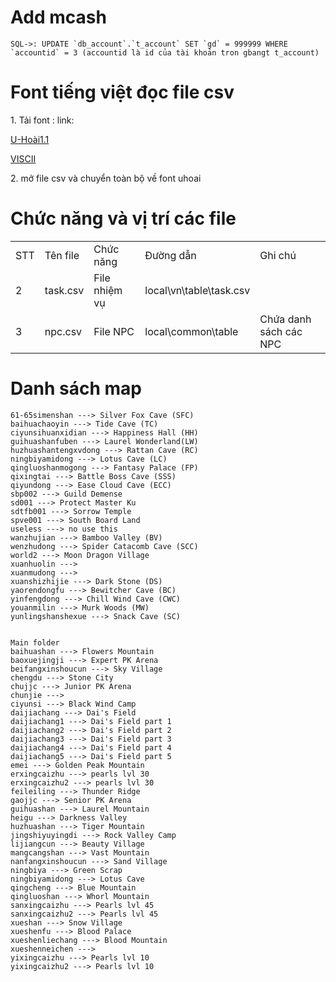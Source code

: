 <h1>Add mcash</h1>

```
SQL->: UPDATE `db_account`.`t_account` SET `gd` = 999999 WHERE `accountid` = 3 (accountid là id của tài khoản tron gbangt t_account)
```
<h1></h1>

<h1>Font tiếng việt đọc file csv</h1>
<p>1. Tải font : link: </p>
<p><a href="https://fonts2u.com/download/uhoai-11.font">U-Hoài1.1</a></p>
<p><a href="https://drive.google.com/file/d/1svINCk8xObBAZ-aCg3wgjxVVbkq0pd-W/view">VISCII</a></p>
<p>2. mở file csv và chuyển toàn bộ về font uhoai</p>

<h1>Chức năng và vị trí các file</h1>
<table>
  <tr>
    <td>STT</td>
    <td>Tên file</td>
    <td>Chức năng</td>
    <td>Đường dẫn</td>
    <td>Ghi chú</td>
  </tr>
  <tr>
    <td>2</td>
    <td>task.csv</td>
    <td>File nhiệm vụ</td>
    <td>local\vn\table\task.csv</td>
    <td></td>
  </tr>
  <tr>
    <td>3</td>
    <td>npc.csv</td>
    <td>File NPC</td>
    <td>local\common\table</td>
    <td>Chứa danh sách các NPC</td>
  </tr>
</table>

<h1>Danh sách map</h1>

```
61-65simenshan ---> Silver Fox Cave (SFC)
baihuachaoyin ---> Tide Cave (TC)
ciyunsihuanxidian ---> Happiness Hall (HH)
guihuashanfuben ---> Laurel Wonderland(LW)
huzhuashantengxvdong ---> Rattan Cave (RC)
ningbiyamidong ---> Lotus Cave (LC)
qingluoshanmogong ---> Fantasy Palace (FP)
qixingtai ---> Battle Boss Cave (SSS)
qiyundong ---> Ease Cloud Cave (ECC)
sbp002 ---> Guild Demense
sd001 ---> Protect Master Ku
sdtfb001 ---> Sorrow Temple
spve001 ---> South Board Land
useless ---> no use this
wanzhujian ---> Bamboo Valley (BV)
wenzhudong ---> Spider Catacomb Cave (SCC)
world2 ---> Moon Dragon Village
xuanhuolin --->
xuanmudong --->
xuanshizhijie ---> Dark Stone (DS)
yaorendongfu ---> Bewitcher Cave (BC)
yinfengdong ---> Chill Wind Cave (CWC)
youanmilin ---> Murk Woods (MW)
yunlingshanshexue ---> Snack Cave (SC)


Main folder
baihuashan ---> Flowers Mountain
baoxuejingji ---> Expert PK Arena
beifangxinshoucun ---> Sky Village
chengdu ---> Stone City
chujjc ---> Junior PK Arena
chunjie --->
ciyunsi ---> Black Wind Camp
daijiachang ---> Dai's Field
daijiachang1 ---> Dai's Field part 1
daijiachang2 ---> Dai's Field part 2
daijiachang3 ---> Dai's Field part 3
daijiachang4 ---> Dai's Field part 4
daijiachang5 ---> Dai's Field part 5
emei ---> Golden Peak Mountain
erxingcaizhu ---> pearls lvl 30
erxingcaizhu2 ---> pearls lvl 30
feileiling ---> Thunder Ridge
gaojjc ---> Senior PK Arena
guihuashan ---> Laurel Mountain
heigu ---> Darkness Valley
huzhuashan ---> Tiger Mountain
jingshiyuyingdi ---> Rock Valley Camp
lijiangcun ---> Beauty Village
mangcangshan ---> Vast Mountain
nanfangxinshoucun ---> Sand Village
ningbiya ---> Green Scrap
ningbiyamidong ---> Lotus Cave
qingcheng ---> Blue Mountain
qingluoshan ---> Whorl Mountain
sanxingcaizhu ---> Pearls lvl 45
sanxingcaizhu2 ---> Pearls lvl 45
xueshan ---> Snow Village
xueshenfu ---> Blood Palace
xueshenliechang ---> Blood Mountain
xueshenneichen --->
yixingcaizhu ---> Pearls lvl 10
yixingcaizhu2 ---> Pearls lvl 10
```
